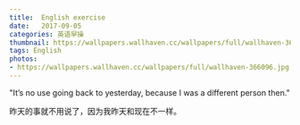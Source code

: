 ```yaml
---
title:  English exercise
date:   2017-09-05
categories: 英语早操
thumbnail: https://wallpapers.wallhaven.cc/wallpapers/full/wallhaven-366096.jpg
tags: English
photos:
- https://wallpapers.wallhaven.cc/wallpapers/full/wallhaven-366096.jpg
---
```


"It’s no use going back to yesterday, because I was a different person then."
<p>昨天的事就不用说了，因为我昨天和现在不一样。</p>
